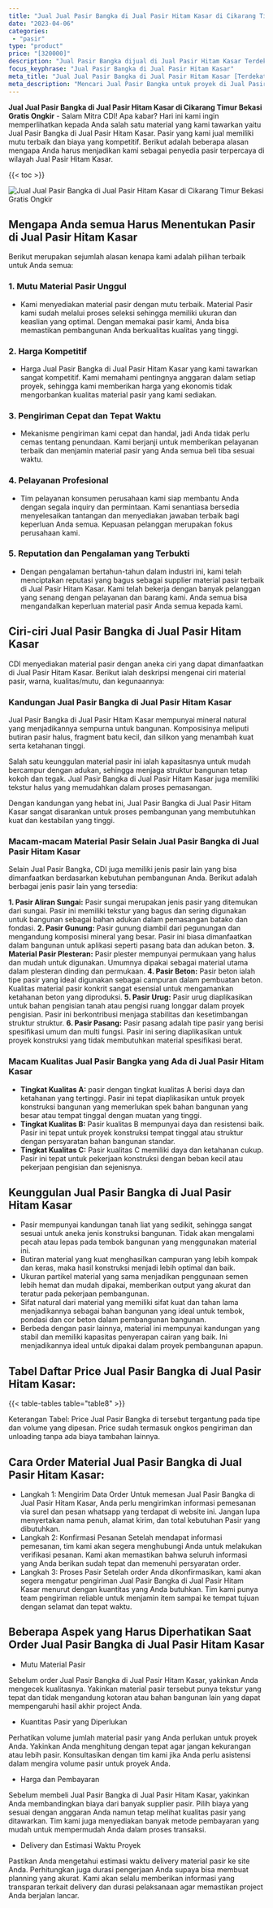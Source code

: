 ```yaml
---
title: "Jual Jual Pasir Bangka di Jual Pasir Hitam Kasar di Cikarang Timur Bekasi Gratis Ongkir"
date: "2023-04-06"
categories:
 - "pasir"
type: "product"
price: "[320000]"
description: "Jual Pasir Bangka dijual di Jual Pasir Hitam Kasar Terdekat. Jual Pasir Bangka ini sering digunakan dalam proyek konstruksi sebagai bahan campuran yang terpilih dan bersih. Silakan hubungi kami untuk informasi lebih lanjut."
focus_keyphrase: "Jual Pasir Bangka di Jual Pasir Hitam Kasar"
meta_title: "Jual Jual Pasir Bangka di Jual Pasir Hitam Kasar [Terdekat] - CDI"
meta_description: "Mencari Jual Pasir Bangka untuk proyek di Jual Pasir Hitam Kasar? Kami menawarkan Jual Pasir Bangka berkualitas untuk bahan campuran. Dapatkan penawaran terbaik sekarang."
---
```


**Jual Jual Pasir Bangka di Jual Pasir Hitam Kasar di Cikarang Timur Bekasi Gratis Ongkir** - Salam Mitra CDI! Apa kabar? Hari ini kami ingin memperlihatkan kepada Anda salah satu material yang kami tawarkan yaitu Jual Pasir Bangka di Jual Pasir Hitam Kasar. Pasir yang kami jual memiliki mutu terbaik dan biaya yang kompetitif. Berikut adalah beberapa alasan mengapa Anda harus menjadikan kami sebagai penyedia pasir terpercaya di wilayah Jual Pasir Hitam Kasar.

{{< toc >}}

![Jual Jual Pasir Bangka di Jual Pasir Hitam Kasar di Cikarang Timur Bekasi Gratis Ongkir](/images/pasir/pasir-bangunan-13.jpg)

## Mengapa Anda semua Harus Menentukan Pasir di Jual Pasir Hitam Kasar

Berikut merupakan sejumlah alasan kenapa kami adalah pilihan terbaik untuk Anda semua:

### 1. Mutu Material Pasir Unggul

*   Kami menyediakan material pasir dengan mutu terbaik. Material Pasir kami sudah melalui proses seleksi sehingga memiliki ukuran dan keaslian yang optimal. Dengan memakai pasir kami, Anda bisa memastikan pembangunan Anda berkualitas kualitas yang tinggi.

### 2. Harga Kompetitif

*   Harga Jual Pasir Bangka di Jual Pasir Hitam Kasar yang kami tawarkan sangat kompetitif. Kami memahami pentingnya anggaran dalam setiap proyek, sehingga kami memberikan harga yang ekonomis tidak mengorbankan kualitas material pasir yang kami sediakan.

### 3. Pengiriman Cepat dan Tepat Waktu

*   Mekanisme pengiriman kami cepat dan handal, jadi Anda tidak perlu cemas tentang penundaan. Kami berjanji untuk memberikan pelayanan terbaik dan menjamin material pasir yang Anda semua beli tiba sesuai waktu.

### 4. Pelayanan Profesional

*   Tim pelayanan konsumen perusahaan kami siap membantu Anda dengan segala inquiry dan permintaan. Kami senantiasa bersedia menyelesaikan tantangan dan menyediakan jawaban terbaik bagi keperluan Anda semua. Kepuasan pelanggan merupakan fokus perusahaan kami.

### 5. Reputation dan Pengalaman yang Terbukti

*   Dengan pengalaman bertahun-tahun dalam industri ini, kami telah menciptakan reputasi yang bagus sebagai supplier material pasir terbaik di Jual Pasir Hitam Kasar. Kami telah bekerja dengan banyak pelanggan yang senang dengan pelayanan dan barang kami. Anda semua bisa mengandalkan keperluan material pasir Anda semua kepada kami.

## Ciri-ciri Jual Pasir Bangka di Jual Pasir Hitam Kasar

CDI menyediakan material pasir dengan aneka ciri yang dapat dimanfaatkan di Jual Pasir Hitam Kasar. Berikut ialah deskripsi mengenai ciri material pasir, warna, kualitas/mutu, dan kegunaannya:

### Kandungan Jual Pasir Bangka di Jual Pasir Hitam Kasar

Jual Pasir Bangka di Jual Pasir Hitam Kasar mempunyai mineral natural yang menjadikannya sempurna untuk bangunan. Komposisinya meliputi butiran pasir halus, fragment batu kecil, dan silikon yang menambah kuat serta ketahanan tinggi.

Salah satu keunggulan material pasir ini ialah kapasitasnya untuk mudah bercampur dengan adukan, sehingga menjaga struktur bangunan tetap kokoh dan tegak. Jual Pasir Bangka di Jual Pasir Hitam Kasar juga memiliki tekstur halus yang memudahkan dalam proses pemasangan.

Dengan kandungan yang hebat ini, Jual Pasir Bangka di Jual Pasir Hitam Kasar sangat disarankan untuk proses pembangunan yang membutuhkan kuat dan kestabilan yang tinggi.

### Macam-macam Material Pasir Selain Jual Pasir Bangka di Jual Pasir Hitam Kasar

Selain Jual Pasir Bangka, CDI juga memiliki jenis pasir lain yang bisa dimanfaatkan berdasarkan kebutuhan pembangunan Anda. Berikut adalah berbagai jenis pasir lain yang tersedia:

**1\. Pasir Aliran Sungai:** Pasir sungai merupakan jenis pasir yang ditemukan dari sungai. Pasir ini memiliki tekstur yang bagus dan sering digunakan untuk bangunan sebagai bahan adukan dalam pemasangan batako dan fondasi.
**2\. Pasir Gunung:** Pasir gunung diambil dari pegunungan dan mengandung komposisi mineral yang besar. Pasir ini biasa dimanfaatkan dalam bangunan untuk aplikasi seperti pasang bata dan adukan beton.
**3\. Material Pasir Plesteran:** Pasir plester mempunyai permukaan yang halus dan mudah untuk digunakan. Umumnya dipakai sebagai material utama dalam plesteran dinding dan permukaan.
**4\. Pasir Beton:** Pasir beton ialah tipe pasir yang ideal digunakan sebagai campuran dalam pembuatan beton. Kualitas material pasir konkrit sangat esensial untuk mengamankan ketahanan beton yang diproduksi.
**5\. Pasir Urug:** Pasir urug diaplikasikan untuk bahan pengisian tanah atau pengisi ruang longgar dalam proyek pengisian. Pasir ini berkontribusi menjaga stabilitas dan kesetimbangan struktur struktur.
**6\. Pasir Pasang:** Pasir pasang adalah tipe pasir yang berisi spesifikasi umum dan multi fungsi. Pasir ini sering diaplikasikan untuk proyek konstruksi yang tidak membutuhkan material spesifikasi berat.

### Macam Kualitas Jual Pasir Bangka yang Ada di Jual Pasir Hitam Kasar

*   **Tingkat Kualitas A:** pasir dengan tingkat kualitas A berisi daya dan ketahanan yang tertinggi. Pasir ini tepat diaplikasikan untuk proyek konstruksi bangunan yang memerlukan spek bahan bangunan yang besar atau tempat tinggal dengan muatan yang tinggi.
*   **Tingkat Kualitas B:** Pasir kualitas B mempunyai daya dan resistensi baik. Pasir ini tepat untuk proyek konstruksi tempat tinggal atau struktur dengan persyaratan bahan bangunan standar.
*   **Tingkat Kualitas C:** Pasir kualitas C memiliki daya dan ketahanan cukup. Pasir ini tepat untuk pekerjaan konstruksi dengan beban kecil atau pekerjaan pengisian dan sejenisnya.

## Keunggulan Jual Pasir Bangka di Jual Pasir Hitam Kasar

*   Pasir mempunyai kandungan tanah liat yang sedikit, sehingga sangat sesuai untuk aneka jenis konstruksi bangunan. Tidak akan mengalami pecah atau lepas pada tembok bangunan yang menggunakan material ini.
*   Butiran material yang kuat menghasilkan campuran yang lebih kompak dan keras, maka hasil konstruksi menjadi lebih optimal dan baik.
*   Ukuran partikel material yang sama menjadikan penggunaan semen lebih hemat dan mudah dipakai, memberikan output yang akurat dan teratur pada pekerjaan pembangunan.
*   Sifat natural dari material yang memiliki sifat kuat dan tahan lama menjadikannya sebagai bahan bangunan yang ideal untuk tembok, pondasi dan cor beton dalam pembangunan bangunan.
*   Berbeda dengan pasir lainnya, material ini mempunyai kandungan yang stabil dan memiliki kapasitas penyerapan cairan yang baik. Ini menjadikannya ideal untuk dipakai dalam proyek pembangunan apapun.

## Tabel Daftar Price Jual Pasir Bangka di Jual Pasir Hitam Kasar:

{{< table-tables table="table8" >}}

Keterangan Tabel: Price Jual Pasir Bangka di tersebut tergantung pada tipe dan volume yang dipesan. Price sudah termasuk ongkos pengiriman dan unloading tanpa ada biaya tambahan lainnya.

## Cara Order Material Jual Pasir Bangka di Jual Pasir Hitam Kasar:

*   Langkah 1: Mengirim Data Order
Untuk memesan Jual Pasir Bangka di Jual Pasir Hitam Kasar, Anda perlu mengirimkan informasi pemesanan via surel dan pesan whatsapp yang terdapat di website ini. Jangan lupa menyertakan nama penuh, alamat kirim, dan total kebutuhan Pasir yang dibutuhkan.
*   Langkah 2: Konfirmasi Pesanan
Setelah mendapat informasi pemesanan, tim kami akan segera menghubungi Anda untuk melakukan verifikasi pesanan. Kami akan memastikan bahwa seluruh informasi yang Anda berikan sudah tepat dan memenuhi persyaratan order.
*   Langkah 3: Proses Pasir
Setelah order Anda dikonfirmasikan, kami akan segera mengatur pengiriman Jual Pasir Bangka di Jual Pasir Hitam Kasar menurut dengan kuantitas yang Anda butuhkan. Tim kami punya team pengiriman reliable untuk menjamin item sampai ke tempat tujuan dengan selamat dan tepat waktu.

## Beberapa Aspek yang Harus Diperhatikan Saat Order Jual Pasir Bangka di Jual Pasir Hitam Kasar

*   Mutu Material Pasir

Sebelum order Jual Pasir Bangka di Jual Pasir Hitam Kasar, yakinkan Anda mengecek kualitasnya. Yakinkan material pasir tersebut punya tekstur yang tepat dan tidak mengandung kotoran atau bahan bangunan lain yang dapat mempengaruhi hasil akhir project Anda.
*   Kuantitas Pasir yang Diperlukan

Perhatikan volume jumlah material pasir yang Anda perlukan untuk proyek Anda. Yakinkan Anda menghitung dengan tepat agar jangan kekurangan atau lebih pasir. Konsultasikan dengan tim kami jika Anda perlu asistensi dalam mengira volume pasir untuk proyek Anda.
*   Harga dan Pembayaran

Sebelum membeli Jual Pasir Bangka di Jual Pasir Hitam Kasar, yakinkan Anda membandingkan biaya dari banyak supplier pasir. Pilih biaya yang sesuai dengan anggaran Anda namun tetap melihat kualitas pasir yang ditawarkan. Tim kami juga menyediakan banyak metode pembayaran yang mudah untuk mempermudah Anda dalam proses transaksi.
*   Delivery dan Estimasi Waktu Proyek

Pastikan Anda mengetahui estimasi waktu delivery material pasir ke site Anda. Perhitungkan juga durasi pengerjaan Anda supaya bisa membuat planning yang akurat. Kami akan selalu memberikan informasi yang transparan terkait delivery dan durasi pelaksanaan agar memastikan project Anda berjalan lancar.